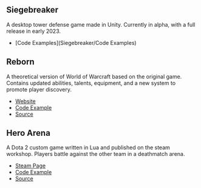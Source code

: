 ## Siegebreaker
A desktop tower defense game made in Unity. Currently in alpha, with a full release in early 2023.
- [Code Examples](Siegebreaker/Code Examples)

## Reborn
A theoretical version of World of Warcraft based on the original game. Contains updated abilities, talents, equipment, and a new system to promote player discovery.

- [Website](https://coltonwiklund.github.io/)
- [Code Example](Reborn/static/js/reborn.js)
- [Source](Reborn)

## Hero Arena
A Dota 2 custom game written in Lua and published on the steam workshop. Players battle against the other team in a deathmatch arena.

- [Steam Page](https://steamcommunity.com/sharedfiles/filedetails/?id=821151547&searchtext=dota+2+arena+1v1)
- [Code Example](Hero%20Arena/game_controller.lua)
- [Source](Hero%20Arena)
